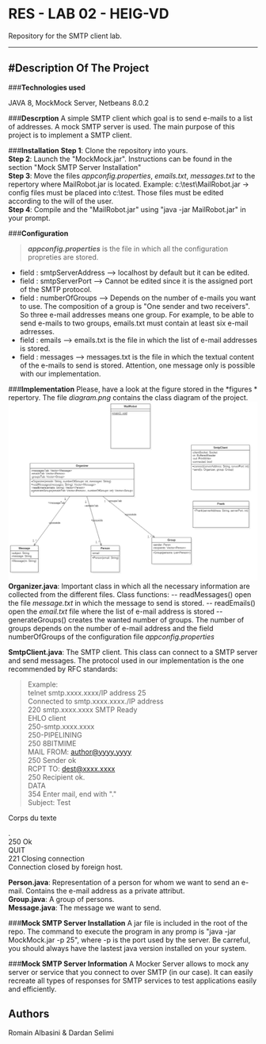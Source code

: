 RES - LAB 02 - HEIG-VD 
===================

Repository for the SMTP client lab.

----------
#Description Of The Project
-------------

###**Technologies used**

JAVA 8, MockMock Server, Netbeans 8.0.2

###**Descrption**
A simple SMTP client which goal is to send e-mails to a list of addresses. A mock SMTP server is used. The main purpose of this project is to implement a SMTP client.

###**Installation**
**Step 1**: Clone the repository into yours.  
**Step 2**: Launch the "MockMock.jar". Instructions can be found in the section "Mock SMTP Server Installation"  
**Step 3**: Move the files *appconfig.properties*, *emails.txt*, *messages.txt* to the repertory where MailRobot.jar is located. Example: c:\test\MailRobot.jar -> config files must be placed into c:\test\. Those files must be edited according to the will of the user.    
**Step 4**: Compile and  the "MailRobot.jar" using "java -jar MailRobot.jar" in your prompt.  

###**Configuration**
> ***appconfig.properties*** is the file in which all the configuration propreties are stored. 
>
 - field : smtpServerAddress --> localhost by default but it can be edited.  
 - field : smtpServerPort   --> Cannot be edited since it is the   assigned port of the SMTP protocol. 
 - field : numberOfGroups --> Depends on the number of e-mails you want to use. 
The composition of a group is "One sender and two receivers". So three e-mail addresses means  one group. For example, to be able to send e-mails to two groups, emails.txt must contain at least six e-mail adrresses.
 - field : emails --> emails.txt is the file in which the list of e-mail addresses is stored.
 - field : messages --> messages.txt is the file in which the textual content of the e-mails to send is stored. Attention, one message only is possible with our implementation.

###**Implementation**
 Please, have a look at the figure stored in the *figures * repertory. The file *diagram.png* contains the class diagram of the project.
   ![class diagram](/figures/diagram.png)
 **Organizer.java**: Important class in which all the necessary information are collected from the different files. 
 Class functions: 
 -- readMessages() open the file *message.txt* in which the message to send is stored. 
 -- readEmails() open the *email.txt* file where the list of e-mail address is stored
 -- generateGroups() creates the wanted number of groups. The number of groups depends on the number of e-mail address and the field numberOfGroups of the configuration file *appconfig.properties*
 
**SmtpClient.java**: The SMTP client. This class can connect to a SMTP server and send messages. The protocol used in our implementation is the one recommended by RFC standards:

>Example:  
telnet smtp.xxxx.xxxx/IP address 25  
Connected to smtp.xxxx.xxxx./IP address  
220 smtp.xxxx.xxxx SMTP Ready  
EHLO client  
250-smtp.xxxx.xxxx  
250-PIPELINING  
250 8BITMIME         
MAIL FROM: <author@yyyy.yyyy>  
250 Sender ok  
RCPT TO: <dest@xxxx.xxxx>  
250 Recipient ok.  
DATA  
354 Enter mail, end with "."   
Subject: Test  
>
Corps du texte 
> 
.  
250 Ok  
QUIT  
221 Closing connection  
Connection closed by foreign host.   

**Person.java**: Representation of a person for whom we want to send an e-mail. Contains the e-mail address as a private attribut.  
**Group.java**: A group of persons.  
**Message.java**: The message we want to send.  

###**Mock SMTP Server Installation**
 A jar file is included in the root of the repo. The command to execute the program in any promp is "java -jar MockMock.jar -p 25", where -p is the port used by the server. Be carreful, you should always have the lastest java version installed on your system.

###**Mock SMTP Server Information**
A Mocker Server allows to mock any server or service that you connect to over SMTP (in our case). It can easily recreate all types of responses for SMTP services to test applications easily and efficiently.

Authors
-------------
Romain Albasini & Dardan Selimi
